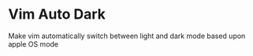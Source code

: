 # Vim Auto Dark

Make vim automatically switch between light and dark mode based upon apple OS mode

